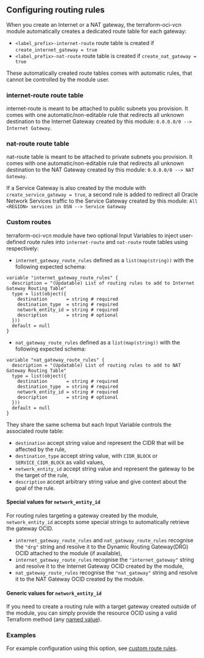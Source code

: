 ## Configuring routing rules

[uri-tf-namedvalues]: https://www.terraform.io/docs/language/expressions/references.html
[uri-oci-lpg]: https://registry.terraform.io/providers/hashicorp/oci/latest/docs/resources/core_local_peering_gateway
[uri-custom-route-rules]: https://github.com/oracle-terraform-modules/terraform-oci-vcn/tree/main/examples/custom_route_rules

When you create an Internet or a NAT gateway, the terraform-oci-vcn module automatically creates a dedicated route table for each gateway:

- `<label_prefix>-internet-route` route table is created if `create_internet_gateway = true`
- `<label_prefix>-nat-route` route table is created if `create_nat_gateway = true`

These automatically created route tables comes with automatic rules, that cannot be controlled by the module user.

### internet-route route table

internet-route is meant to be attached to public subnets you provision. It comes with one automatic/non-editable rule that redirects all unknown destination to the Internet Gateway created by this module: `0.0.0.0/0 --> Internet Gateway`.

### nat-route route table

nat-route table is meant to be attached to private subnets you provision. It comes with one automatic/non-editable rule that redirects all unknown destination to the NAT Gateway created by this module: `0.0.0.0/0 --> NAT Gateway`.

If a Service Gateway is also created by the module with `create_service_gateway = true`, a second rule is added to redirect all Oracle Network Services traffic to the Service Gateway created by this module: `All <REGION> services in OSN --> Service Gateway`

### Custom routes

terraform-oci-vcn module have two optional Input Variables to inject user-defined route rules into `internet-route` and `nat-route` route tables using respectively:

- `internet_gateway_route_rules` defined as a `list(map(string))` with the following expected schema:

```
variable "internet_gateway_route_rules" {
  description = "(Updatable) List of routing rules to add to Internet Gateway Routing Table"
  type = list(object({
    destination       = string # required
    destination_type  = string # required
    network_entity_id = string # required
    description       = string # optional
  }))
  default = null
}
```

- `nat_gateway_route_rules` defined as a `list(map(string))` with the following expected schema:

```
variable "nat_gateway_route_rules" {
  description = "(Updatable) List of routing rules to add to NAT Gateway Routing Table"
  type = list(object({
    destination       = string # required
    destination_type  = string # required
    network_entity_id = string # required
    description       = string # optional
  }))
  default = null
}
```

They share the same schema but each Input Variable controls the associated route table:

- `destination` accept string value and represent the CIDR that will be affected by the rule,
- `destination_type` accept string value, with `CIDR_BLOCK` or `SERVICE_CIDR_BLOCK` as valid values,
- `network_entity_id` accept string value and represent the gateway to be the target of the rule,
- `description` accept arbitrary string value and give context about the goal of the rule.

#### Special values for `network_entity_id`

For routing rules targeting a gateway created by the module, `network_entity_id` accepts some special strings to automatically retrieve the gateway OCID.

- `internet_gateway_route_rules` and `nat_gateway_route_rules` recognise the `"drg"` string and resolve it to the Dynamic Routing Gateway(DRG) OCID attached to the module (if available),
- `internet_gateway_route_rules` recognise the `"internet_gateway"` string and resolve it to the Internet Gateway OCID created by the module,
- `nat_gateway_route_rules` recognise the `"nat_gateway"` string and resolve it to the NAT Gateway OCID created by the module.

#### Generic values for `network_entity_id`

If you need to create a routing rule with a target gateway created outside of the module, you can simply provide the resource OCID using a valid Terraform method (any [named value][uri-tf-namedvalues]).

### Examples

For example configuration using this option, see [custom route rules][uri-custom-route-rules].
